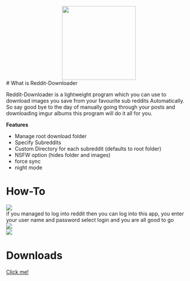 <div style="text-align:center"><img src ="https://upload.wikimedia.org/wikipedia/en/thumb/8/82/Reddit_logo_and_wordmark.svg/1280px-Reddit_logo_and_wordmark.svg.png" width="200px"/></div>
# What is Reddit-Downloader

Reddit-Downloader is a lightweight program which you can use to download images you save from your favourite sub reddits Automatically. So say good bye to the day of manually going through your posts and downloading imgur albums this program will do it all for you.

**Features**
- Manage root download folder
- Specify Subreddits
- Custom Directory for each subreddit (defaults to root folder)
- NSFW option (hides folder and images)
- force sync
- night mode

# How-To
![](http://i.imgur.com/he7ZR3H.png?1)  
if you managed to log into reddit then you can log into this app, you enter your user name and password select login and you are all good to go  
![](http://i.imgur.com/9XFL1oN.png)  
![](http://i.imgur.com/HVCXQd3.png)  

# Downloads
[Click me!](https://github.com/GlossyPanther/Reddit-Downloader/releases)